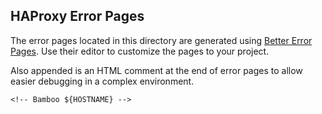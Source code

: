 HAProxy Error Pages
-------------------

The error pages located in this directory are generated using
[Better Error Pages](https://better-error-pages.statuspage.io/).
Use their editor to customize the pages to your project.

Also appended is an HTML comment at the end of error pages to allow easier debugging in a complex environment.

    <!-- Bamboo ${HOSTNAME} -->
